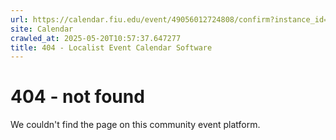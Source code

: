 ```yaml
---
url: https://calendar.fiu.edu/event/49056012724808/confirm?instance_id=49056012775015&return=https%3A%2F%2Fcalendar.fiu.edu%2Fcalendar%3Fevent_types%255B%255D%3D121720
site: Calendar
crawled_at: 2025-05-20T10:57:37.647277
title: 404 - Localist Event Calendar Software
---
```


# 404 - not found
We couldn't find the page on this community event platform.
